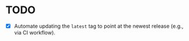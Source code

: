 # TODO

- [x] Automate updating the `latest` tag to point at the newest release (e.g., via CI workflow).
